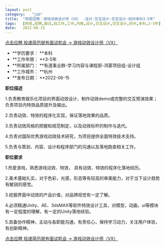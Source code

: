 ```yaml
---
layout:	post
category:	"job"
title:	"网易招聘：游戏动效设计师（VX） -设计-交互设计-交互设计-杭州本科3-5年"
tags:	[网易,招聘,面试,找工作,工作,内推,设计,交互设计,交互设计,杭州,本科,3-5年]
date:	2022-06-15
---
```


[点击应聘 投递简历就有面试机会 ->  游戏动效设计师（VX） ](http://mobile.bole.netease.com/bole/boleDetail?id=39904&employeeId=346f03c3cda5f04c&key=all)



- **学历要求： **本科
- **工作年限： **3-5年
- **所属部门： **有道事业群-学习内容与课程部-鸿蒙项目组-设计组
- **工作城市： **杭州
- **发布日期： **2022-06-15



**职位描述**

1.负责教育娱乐化项目的界面动效设计、制作动效demo或完整的交互预演效果；负责项目内特效品质提升及输出。

2.负责动效、特效的程序化实现，保证落地效果的品质。

3.负责动效风格的把握和规范制定，以及动效标杆的制作与迭代。

4.负责对国际优秀游戏动效技术研究，为项目提供全面特效技术支持。

5.负责与策划、内容、设计和程序部门的沟通以及落地跑查相关工作。





**职位要求**

1.热爱游戏，熟悉游戏动效、特效， 具有动效、特效的程序化落地经历。

2.美术基础扎实，对于色彩，光感，形态等有较高的审美能力，对于当下设计趋势有敏锐的感觉。

3.挖掘界面中动效的产品价值，对品牌视觉有一定了解。

4.必须精通Unity、AE、3dsMAX等软件特效设计工具，对模型，动画，ui等模块有一定程度的理解，有一定的Unity落地经验。

5.具备协作精神，主动与各职能沟通，有责任心，保持学习动力，关注用户体验，有创新精神。



[点击应聘 投递简历就有面试机会 ->  游戏动效设计师（VX） ](http://mobile.bole.netease.com/bole/boleDetail?id=39904&employeeId=346f03c3cda5f04c&key=all)